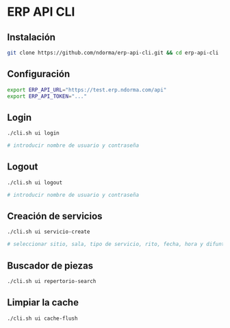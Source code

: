 # ERP API CLI

## Instalación

```sh
git clone https://github.com/ndorma/erp-api-cli.git && cd erp-api-cli
```

## Configuración

```sh
export ERP_API_URL="https://test.erp.ndorma.com/api"
export ERP_API_TOKEN="..."
```

## Login

```sh
./cli.sh ui login

# introducir nombre de usuario y contraseña
```

## Logout

```sh
./cli.sh ui logout

# introducir nombre de usuario y contraseña
```

## Creación de servicios

```sh
./cli.sh ui servicio-create

# seleccionar sitio, sala, tipo de servicio, rito, fecha, hora y difunto
```

## Buscador de piezas

```sh
./cli.sh ui repertorio-search
```
## Limpiar la cache

```sh
./cli.sh ui cache-flush
```
